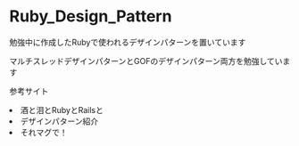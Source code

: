 # Ruby_Design_Pattern
<p>勉強中に作成したRubyで使われるデザインパターンを置いています</p>
<p>マルチスレッドデザインパターンとGOFのデザインパターン両方を勉強しています</p>
<p>参考サイト</p>
<li href= "http://morizyun.github.io/blog/ruby-design-pattern-matome-mokuzi/">酒と泪とRubyとRailsと</li>
<li href="http://www.hyuki.com/dp/dpinfo.html">デザインパターン紹介</li>
<li href="http://takuya-1st.hatenablog.jp/archive/category/マルチスレッド">それマグで！</li>
